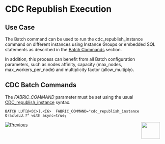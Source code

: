 # CDC Republish Execution


## Use Case

The Batch command can be used to run the cdc_republish_instance command on different instances using Instance Groups or embedded SQL statements as described in the [Batch Commands](/articles/20_jobs_and_batch_services/12_batch_sync_commands.md) section.

In addition, this process can benefit from all Batch configuration parameters, such as nodes affinity, capacity (max_nodes, max_workers_per_node) and multiplicity factor (allow_multiply).

## CDC Batch Commands
The *FABRIC_COMMAND* parameter must be set using the usual [CDC_republish_instance](/articles/18_cdc_and_search/02_cdc_messages.md) syntax.

```BATCH LUT[@<DC>].<IG>  FABRIC_COMMAND="cdc_republish_instance OracleLU.?" with async=true;```


[![Previous](/articles/images/Previous.png)](/articles/20_jobs_and_batch_services/14_batch_broadway_commands.md)[<img align="right" width="60" height="54" src="/articles/images/Next.png">](/articles/20_jobs_and_batch_services/16_batch_process_flow.md)

